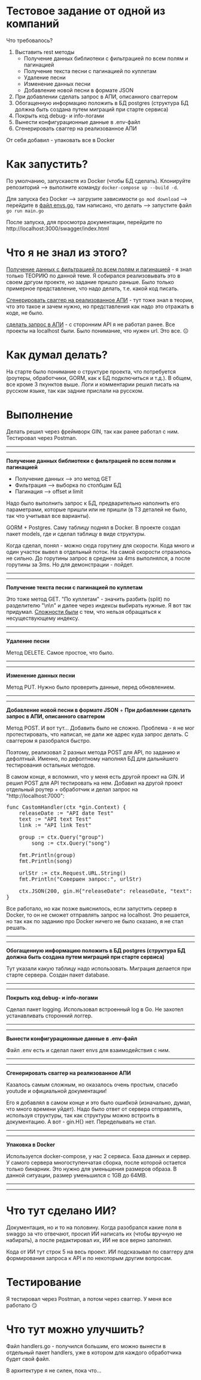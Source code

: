 # Тестовое задание от одной из компаний
Что требовалось? 
1. Выставить rest методы
    * Получение данных библиотеки с фильтрацией по всем полям и
пагинацией
    * Получение текста песни с пагинацией по куплетам
    * Удаление песни
    * Изменение данных песни
    * Добавление новой песни в формате JSON
2. При добавлении сделать запрос в АПИ, описанного сваггером
3. Обогащенную информацию положить в БД postgres (структура БД должна быть создана путем миграций при старте сервиса)
4. Покрыть код debug- и info-логами
5. Вынести конфигурационные данные в .env-файл
6. Сгенерировать сваггер на реализованное АПИ

От себя добавил - упаковать все в Docker

# Как запустить?
По умолчанию, запускаестя из Docker (чтобы БД сделать). Клонируйте репозиторий --> выполните команду `docker-compose up --build -d`.

Для запуска без Docker -->  загрузите зависимости `go mod download` --> перейдите в <u>файл envs.go</u>, там написано, что делать --> запустите файл `go run main.go`


После запуска, для просмотра документации, перейдите по http://localhost:3000/swagger/index.html

# Что я не знал из этого? 
<u>Получение данных с фильтрацией по всем полям и
пагинацией</u> - я знал только ТЕОРИЮ по данной теме. Я собирался реализовывать это в своем дргуом проекте, но задание пришло раньше. Было только примерное представление, что надо делать, т.е. какой код писать. 

<u>Сгенерировать сваггер на реализованное АПИ</u> - тут тоже знал в теории, что это такое и зачем нужно, но представления как надо это отражать в коде, не было. 

<u>сделать запрос в АПИ</u> - с сторонним API я не работал ранее. Все проекты на localhost были. Было понимание, что нужен url. Это все. 😐

# Как думал делать? 
На старте было понимание о структуре проекта, что потребуется (роутеры, обработчики, GORM, как к БД подключиться и т.д.). В общем, все кроме 3 пкунктов выше. Логи и комментарии решил писать на русском языке, так как задние прислали на русском. 

# Выполнение
Делать решил через фреймворк GIN, так как ранее работал с ним. Тестировал через Postman.
<hr>
<hr>

__Получение данных библиотеки с фильтрацией по всем полям и
пагинацией__ 
- Получение данных --> это метод GET
- Фильтрация --> выборка по столбцам БД
- Пагинация --> offset и limit

Надо было выполнить запрос к БД, предварительно наполнить его параметрами, которые пришли или не пришли (в ТЗ деталей не было, так что учитывал все варианты).

GORM + Postgres. Саму таблицу поднял в Docker. В проекте создал пакет models, где и сделал таблицу в виде структуры.

Когда сделал, понял - можно сюда горутину для скорости. Кода много и один участок вывел в отдельный поток. На самой скорости отразилось не сильно. До горутины запрос в среднем за 4ms выполнялся, а после горутины за 3ms. Но для демонстрации - пойдет. 
<hr>
<hr>

__Получение текста песни с пагинацией по куплетам__

Это тоже метод GET. "По куплетам" - значить разбить (split) по разделителю "\n\n" и далее через индексы выбирать нужные. Я вот так придумал. <u>Сложности были</u> с тем, что нельзя обращаться к несуществующему индексу.
<hr>
<hr>

__Удаление песни__

Метод DELETE. Самое простое, что было. 
<hr>
<hr>

__Изменение данных песни__

Метод PUT. Нужно было проверить данные, перед обновлением. 
<hr>
<hr>

__Добавление новой песни в формате JSON__ + __При добавлении сделать запрос в АПИ, описанного сваггером__

Метод POST. И вот тут... Добавить было не сложно. Проблема - я не мог протестировать, что написал, не дали же адрес куда запрос делать. С сваггером я разобрался быстро. 

Поэтому, реализовал 2 разных метода POST для API, по заданию и дефолтный. Именно, по дефолтному наполнял БД для дальнйшего тестирования остальных методов. 

В самом конце, я вспомнил, что у меня есть другой проект на GIN. И решил POST для API тестировать на нем. Добавил на другой проект отдельный роутер + обработчик и делал запрос на "http://localhost:7000": 
<pre>func CastomHandler(ctx *gin.Context) {
	releaseDate := "API date Test"
	text := "API text Test"
	link := "API link Test"

	group := ctx.Query("group")
        song := ctx.Query("song")

	fmt.Println(group)
	fmt.Println(song)

	urlStr := ctx.Request.URL.String()
	fmt.Println("Совершен запрос:", urlStr)

	ctx.JSON(200, gin.H{"releaseDate": releaseDate, "text": text, "link": link})
}</pre>

Все работало, но как позже выяснилось, если запустить сервер в Docker, то он не сможет отправлять запрос на localhost. Это решается, но так как по заданию про Docker ничего не было сказано, я не стал решать. 
<hr>
<hr>

__Обогащенную информацию положить в БД postgres (структура БД должна быть создана путем миграций при старте сервиса)__

Тут указали какую таблицу надо использовать. Миграция делается при старте сервера. Создан пакет database.
<hr>
<hr>

__Покрыть код debug- и info-логами__

Сделал пакет logging. Использовал встроенный log в Go. Не захотел устанавливать сторонний логгер.
<hr>
<hr>

__Вынести конфигурационные данные в .env-файл__

Файл .env есть и сделал пакет envs для взаимодействия с ним.
<hr>
<hr>

__Сгенерировать сваггер на реализованное АПИ__

Казалось самым сложным, но оказалось очень простым, спасибо youtude и официальной документации!

Его я добавлял в самом конце и это было ошибкой (изначально, думал, что много времени уйдет). Надо было ответ от сервера отправлять, используя структуры, так как структуры можно встроить в документацию. А вот - gin.H{} нет. Переделывать не стал. 
<hr>
<hr>

__Упаковка в Docker__

Используется docker-compose, у нас 2 сервиса. База данных и сервер.
У самого сервера многоступенчатая сборка, после которой остается только бинарник. Это нужно для уменьшения размеров образа. В данной ситуации, размер уменьшился с 1GB дo 64MB.
<hr>
<hr>

# Что тут сделано ИИ?
Документация, но и то на половину. Когда разобрался какие поля в swaggo за что отвечают, просил ИИ написать их (чтобы вручную не набирать), а после редактировал их, ИИ не все верно заполнял. 

Кода от ИИ тут строк 5 на весь проект. ИИ подсказывал по сваггеру для формирования запроса к API и по некоторым другим вопросам.

# Тестирование
Я тестировал через Postman, а потом через сваггер. У меня все работало 😏

# Что тут можно улучшить?
Файл handlers.go - получился большим, его можно вынести в отдельный пакет handlers, уже в котором для каждого обработчика будет свой файл. 

В архитектуре я не силен, пока что...

